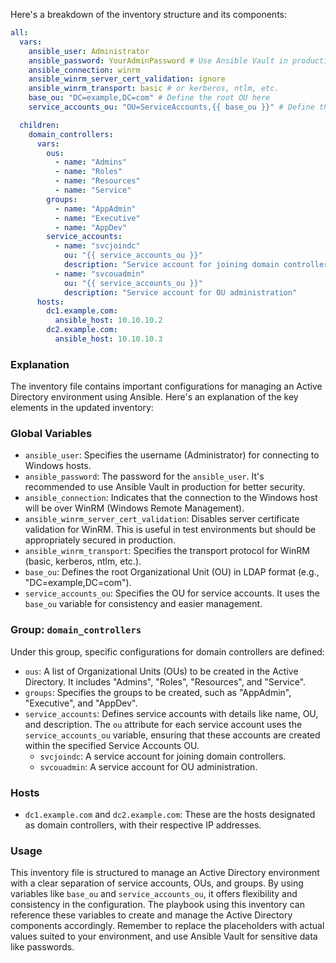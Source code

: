 Here's a breakdown of the inventory structure and its components:

```yaml
all:
  vars:
    ansible_user: Administrator
    ansible_password: YourAdminPassword # Use Ansible Vault in production
    ansible_connection: winrm
    ansible_winrm_server_cert_validation: ignore
    ansible_winrm_transport: basic # or kerberos, ntlm, etc.
    base_ou: "DC=example,DC=com" # Define the root OU here
    service_accounts_ou: "OU=ServiceAccounts,{{ base_ou }}" # Define the Service Accounts OU here

  children:
    domain_controllers:
      vars:
        ous:
          - name: "Admins"
          - name: "Roles"
          - name: "Resources"
          - name: "Service"
        groups:
          - name: "AppAdmin"
          - name: "Executive"
          - name: "AppDev"
        service_accounts:
          - name: "svcjoindc"
            ou: "{{ service_accounts_ou }}"
            description: "Service account for joining domain controllers"
          - name: "svcouadmin"
            ou: "{{ service_accounts_ou }}"
            description: "Service account for OU administration"
      hosts:
        dc1.example.com:
          ansible_host: 10.10.10.2
        dc2.example.com:
          ansible_host: 10.10.10.3


```

### Explanation

The inventory file contains important configurations for managing an Active Directory environment using Ansible. Here's an explanation of the key elements in the updated inventory:

### Global Variables

- `ansible_user`: Specifies the username (Administrator) for connecting to Windows hosts.
- `ansible_password`: The password for the `ansible_user`. It's recommended to use Ansible Vault in production for better security.
- `ansible_connection`: Indicates that the connection to the Windows host will be over WinRM (Windows Remote Management).
- `ansible_winrm_server_cert_validation`: Disables server certificate validation for WinRM. This is useful in test environments but should be appropriately secured in production.
- `ansible_winrm_transport`: Specifies the transport protocol for WinRM (basic, kerberos, ntlm, etc.).
- `base_ou`: Defines the root Organizational Unit (OU) in LDAP format (e.g., "DC=example,DC=com").
- `service_accounts_ou`: Specifies the OU for service accounts. It uses the `base_ou` variable for consistency and easier management.

### Group: `domain_controllers`

Under this group, specific configurations for domain controllers are defined:

- `ous`: A list of Organizational Units (OUs) to be created in the Active Directory. It includes "Admins", "Roles", "Resources", and "Service".
- `groups`: Specifies the groups to be created, such as "AppAdmin", "Executive", and "AppDev".
- `service_accounts`: Defines service accounts with details like name, OU, and description. The `ou` attribute for each service account uses the `service_accounts_ou` variable, ensuring that these accounts are created within the specified Service Accounts OU.
  - `svcjoindc`: A service account for joining domain controllers.
  - `svcouadmin`: A service account for OU administration.

### Hosts

- `dc1.example.com` and `dc2.example.com`: These are the hosts designated as domain controllers, with their respective IP addresses.

### Usage

This inventory file is structured to manage an Active Directory environment with a clear separation of service accounts, OUs, and groups. By using variables like `base_ou` and `service_accounts_ou`, it offers flexibility and consistency in the configuration. The playbook using this inventory can reference these variables to create and manage the Active Directory components accordingly. Remember to replace the placeholders with actual values suited to your environment, and use Ansible Vault for sensitive data like passwords.